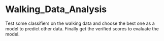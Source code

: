 # Walking_Data_Analysis

Test some classifiers on the walking data and choose the best one as a model to predict other data. Finally get the verified scores to evaluate the model.
